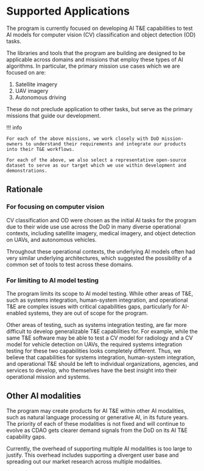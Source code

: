 # Supported Applications

The program is currently focused on developing AI T&E capabilities to test AI models for computer vision (CV) classification and object detection (OD) tasks. 

The libraries and tools that the program are building are designed to be applicable across domains and missions that employ these types of AI algorithms. In particular, the primary mission use cases which we are focused on are:

1. Satellite imagery
1. UAV imagery
1. Autonomous driving

These do not preclude application to other tasks, but serve as the primary missions that guide our development.

!!! info

    For each of the above missions, we work closely with DoD mission-owners to understand their requirements and integrate our products into their T&E workflows. 
    
    For each of the above, we also select a representative open-source dataset to serve as our target which we use within development and demonstrations. 

## Rationale

### For focusing on computer vision

CV classification and OD were chosen as the initial AI tasks for the program due to their wide use use across the DoD in many diverse operational contexts, including satellite imagery, medical imagery, and object detection on UAVs, and autonomous vehicles. 

Throughout these operational contexts, the underlying AI models often had very similar underlying architectures, which suggested the possibility of a common set of tools to test across these domains.

### For limiting to AI model testing 

The program limits its scope to AI model testing. While other areas of T&E, such as systems integration, human-system integration, and operational T&E are complex issues with critical capabilities gaps, particularly for AI-enabled systems, they are out of scope for the program. 

Other areas of testing, such as systems integration testing, are far more difficult to develop generalizable T&E capabilities for. For example, while the same T&E software may be able to test a CV model for radiology and a CV model for vehicle detection on UAVs, the required systems integration testing for these two capabilities looks completely different. Thus, we believe that capabilities for systems integration, human-system integration, and operational T&E should be left to individual organizations, agencies, and services to develop, who themselves have the best insight into their operational mission and systems.

## Other AI modalities

The program may create products for AI T&E within other AI modalities, such as natural language processing or generative AI, in its future years. The priority of each of these modalities is not fixed and will continue to evolve as CDAO gets clearer demand signals from the DoD on its AI T&E capability gaps.

Currently, the overhead of supporting multiple AI modalities is too large to justify. This overhead includes supporting a divergent user base and spreading out our market research across multiple modalities.
